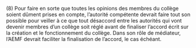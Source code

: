 (8) Pour faire en sorte que toutes les opinions des membres du collège soient dûment prises en compte, l’autorité compétente devrait faire tout son possible pour veiller à ce que tout désaccord entre les autorités qui vont devenir membres d’un collège soit réglé avant de finaliser l’accord écrit sur la création et le fonctionnement du collège. Dans son rôle de médiateur, l’AEMF devrait faciliter la finalisation de l’accord, le cas échéant.